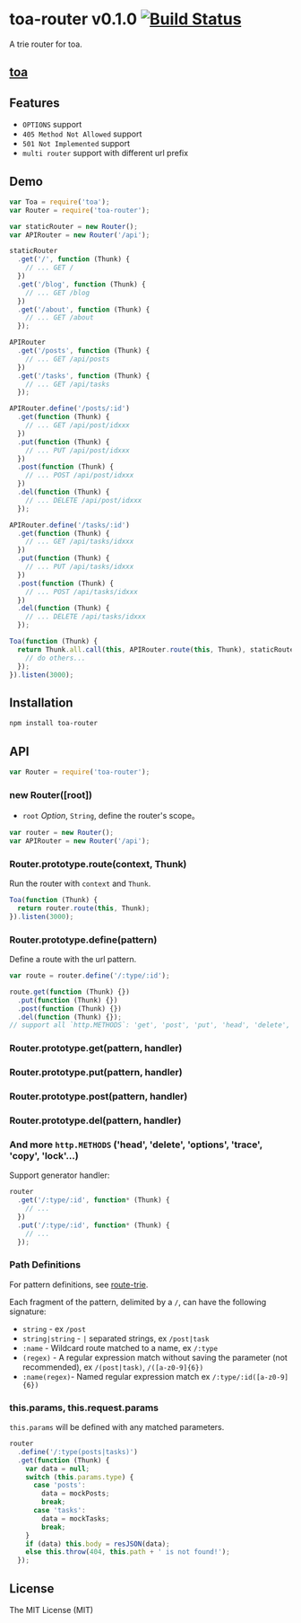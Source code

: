 toa-router v0.1.0 [![Build Status](https://travis-ci.org/toajs/toa-router.svg)](https://travis-ci.org/toajs/toa-router)
====
A trie router for toa.

## [toa](https://github.com/toajs/toa)

## Features

- `OPTIONS` support
- `405 Method Not Allowed` support
- `501 Not Implemented` support
- `multi router` support with different url prefix

## Demo
```js
var Toa = require('toa');
var Router = require('toa-router');

var staticRouter = new Router();
var APIRouter = new Router('/api');

staticRouter
  .get('/', function (Thunk) {
    // ... GET /
  })
  .get('/blog', function (Thunk) {
    // ... GET /blog
  })
  .get('/about', function (Thunk) {
    // ... GET /about
  });

APIRouter
  .get('/posts', function (Thunk) {
    // ... GET /api/posts
  })
  .get('/tasks', function (Thunk) {
    // ... GET /api/tasks
  });

APIRouter.define('/posts/:id')
  .get(function (Thunk) {
    // ... GET /api/post/idxxx
  })
  .put(function (Thunk) {
    // ... PUT /api/post/idxxx
  })
  .post(function (Thunk) {
    // ... POST /api/post/idxxx
  })
  .del(function (Thunk) {
    // ... DELETE /api/post/idxxx
  });

APIRouter.define('/tasks/:id')
  .get(function (Thunk) {
    // ... GET /api/tasks/idxxx
  })
  .put(function (Thunk) {
    // ... PUT /api/tasks/idxxx
  })
  .post(function (Thunk) {
    // ... POST /api/tasks/idxxx
  })
  .del(function (Thunk) {
    // ... DELETE /api/tasks/idxxx
  });

Toa(function (Thunk) {
  return Thunk.all.call(this, APIRouter.route(this, Thunk), staticRouter.route(this, Thunk))(function (error, res) {
    // do others...
  });
}).listen(3000);
```

## Installation

```bash
npm install toa-router
```

## API

```js
var Router = require('toa-router');
```

### new Router([root])

- `root` *Option*, `String`, define the router's scope。

```js
var router = new Router();
var APIRouter = new Router('/api');
```

### Router.prototype.route(context, Thunk)

Run the router with `context` and `Thunk`.

```js
Toa(function (Thunk) {
  return router.route(this, Thunk);
}).listen(3000);
```

### Router.prototype.define(pattern)

Define a route with the url pattern.

```js
var route = router.define('/:type/:id');

route.get(function (Thunk) {})
  .put(function (Thunk) {})
  .post(function (Thunk) {})
  .del(function (Thunk) {});
// support all `http.METHODS`: 'get', 'post', 'put', 'head', 'delete', 'options', 'trace', 'copy', 'lock'...
```

### Router.prototype.get(pattern, handler)
### Router.prototype.put(pattern, handler)
### Router.prototype.post(pattern, handler)
### Router.prototype.del(pattern, handler)
### And more `http.METHODS` ('head', 'delete', 'options', 'trace', 'copy', 'lock'...)

Support generator handler:

```js
router
  .get('/:type/:id', function* (Thunk) {
    // ...
  })
  .put('/:type/:id', function* (Thunk) {
    // ...
  });
```

### Path Definitions

For pattern definitions, see [route-trie](https://github.com/zensh/route-trie).

Each fragment of the pattern, delimited by a `/`, can have the following signature:

- `string` - ex `/post`
- `string|string` - `|` separated strings, ex `/post|task`
- `:name` - Wildcard route matched to a name, ex `/:type`
- `(regex)` - A regular expression match without saving the parameter (not recommended), ex `/(post|task)`, `/([a-z0-9]{6})`
- `:name(regex)`- Named regular expression match ex `/:type/:id([a-z0-9]{6})`

### this.params, this.request.params

`this.params` will be defined with any matched parameters.

```js
router
  .define('/:type(posts|tasks)')
  .get(function (Thunk) {
    var data = null;
    switch (this.params.type) {
      case 'posts':
        data = mockPosts;
        break;
      case 'tasks':
        data = mockTasks;
        break;
    }
    if (data) this.body = resJSON(data);
    else this.throw(404, this.path + ' is not found!');
  });
```

## License

The MIT License (MIT)
